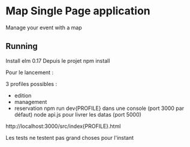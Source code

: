 #  Map Single Page application

Manage your event with a map

## Running

Install elm 0.17
Depuis le projet
npm install


Pour le lancement :

3 profiles possibles :
 - edition
 - management
 - reservation
npm run dev{PROFILE} dans une console (port 3000 par défaut)
node api.js pour livrer les datas (port 5000)

http://localhost:3000/src/index{PROFILE}.html

Les tests ne testent pas grand choses pour l'instant
